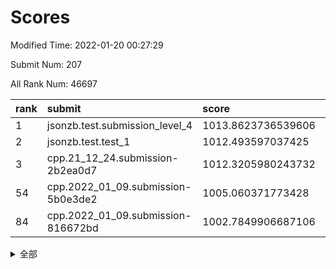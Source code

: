 # Scores

Modified Time: 2022-01-20 00:27:29

Submit Num: 207

All Rank Num: 46697

| rank |               submit               |       score        |       sigma        | pk_num |
| :--- | :--------------------------------- | :----------------- | :----------------- | :----- |
| 1    | jsonzb.test.submission_level_4     | 1013.8623736539606 | 0.8167571302257985 | 905    |
| 2    | jsonzb.test.test_1                 | 1012.493597037425  | 0.812727717910214  | 837    |
| 3    | cpp.21_12_24.submission-2b2ea0d7   | 1012.3205980243732 | 0.758767082839124  | 902    |
| 54   | cpp.2022_01_09.submission-5b0e3de2 | 1005.060371773428  | 0.7254445395235108 | 902    |
| 84   | cpp.2022_01_09.submission-816672bd | 1002.7849906687106 | 0.7042429680730415 | 901    |


<details>
<summary>全部</summary>

| rank |                 submit                 |       score        |       sigma        | pk_num |
| :--- | :------------------------------------- | :----------------- | :----------------- | :----- |
| 1    | jsonzb.test.submission_level_4         | 1013.8623736539606 | 0.8167571302257985 | 905    |
| 2    | jsonzb.test.test_1                     | 1012.493597037425  | 0.812727717910214  | 837    |
| 3    | cpp.21_12_24.submission-2b2ea0d7       | 1012.3205980243732 | 0.758767082839124  | 902    |
| 4    | gobigger.level_3.submission_level_3_33 | 1011.3353841328684 | 0.7496829007423673 | 907    |
| 5    | gobigger.level_3.submission_level_3_37 | 1011.2453899182765 | 0.7515976071434024 | 901    |
| 6    | gobigger.level_3.submission_level_3_36 | 1011.1984059303014 | 0.7716123975421932 | 901    |
| 7    | gobigger.level_3.submission_level_3_11 | 1011.186740850968  | 0.7516264120992555 | 899    |
| 8    | gobigger.level_3.submission_level_3_35 | 1010.7521369555648 | 0.7273815672131716 | 902    |
| 9    | gobigger.level_3.submission_level_3_42 | 1010.6764894291887 | 0.7469772221532377 | 903    |
| 10   | gobigger.level_3.submission_level_3_8  | 1010.6225800626845 | 0.7451208051558038 | 904    |
| 11   | gobigger.level_3.submission_level_3_4  | 1010.5467155905676 | 0.761449580637672  | 897    |
| 12   | gobigger.level_3.submission_level_3_0  | 1010.5461940315698 | 0.7470992024119196 | 908    |
| 13   | gobigger.level_3.submission_level_3_47 | 1010.4905790147865 | 0.7526751925073868 | 908    |
| 14   | gobigger.level_3.submission_level_3_16 | 1010.4826204043582 | 0.7489701680705385 | 903    |
| 15   | gobigger.level_3.submission_level_3_41 | 1010.4804119681235 | 0.7461890568721863 | 907    |
| 16   | gobigger.level_3.submission_level_3_29 | 1010.3153845022109 | 0.7458718645791611 | 904    |
| 17   | gobigger.level_3.submission_level_3_24 | 1010.2413449365763 | 0.7377302714022144 | 897    |
| 18   | gobigger.level_3.submission_level_3_38 | 1010.2188103555251 | 0.7495845071163698 | 903    |
| 19   | gobigger.level_3.submission_level_3_10 | 1010.0722804123876 | 0.7601209881474098 | 904    |
| 20   | gobigger.level_3.submission_level_3_21 | 1010.0689812790548 | 0.7531538733050123 | 905    |
| 21   | gobigger.level_3.submission_level_3_32 | 1010.026362358057  | 0.7402006591296668 | 902    |
| 22   | gobigger.level_3.submission_level_3_46 | 1009.9933335349239 | 0.7479311465726938 | 903    |
| 23   | gobigger.level_3.submission_level_3_45 | 1009.9823139785924 | 0.7620852359165458 | 902    |
| 24   | gobigger.level_3.submission_level_3_1  | 1009.9703535890319 | 0.7515285021845628 | 908    |
| 25   | gobigger.level_3.submission_level_3_6  | 1009.8680062744997 | 0.7540836630927747 | 900    |
| 26   | gobigger.level_3.submission_level_3_19 | 1009.8533658505453 | 0.7347916699148243 | 898    |
| 27   | gobigger.level_3.submission_level_3_20 | 1009.7948465122646 | 0.7323780984667678 | 906    |
| 28   | gobigger.level_3.submission_level_3_2  | 1009.5199015534829 | 0.7574439738879342 | 901    |
| 29   | gobigger.level_3.submission_level_3_31 | 1009.5016863864415 | 0.7400938586121345 | 903    |
| 30   | gobigger.level_3.submission_level_3_15 | 1009.4925041524825 | 0.7224932252498927 | 904    |
| 31   | gobigger.level_3.submission_level_3_43 | 1009.4697057104627 | 0.7393505204608526 | 909    |
| 32   | gobigger.level_3.submission_level_3_26 | 1009.4392198248303 | 0.7515033909939148 | 903    |
| 33   | gobigger.level_3.submission_level_3_13 | 1009.4242378173475 | 0.7481992282008735 | 902    |
| 34   | gobigger.level_3.submission_level_3_12 | 1009.3976072882768 | 0.744929102057784  | 905    |
| 35   | gobigger.level_3.submission_level_3_28 | 1009.3775483781304 | 0.7396455557834201 | 905    |
| 36   | gobigger.level_3.submission_level_3_23 | 1009.3511734438414 | 0.7358444690367014 | 898    |
| 37   | gobigger.level_3.submission_level_3_34 | 1009.3139669930465 | 0.7550396135003852 | 904    |
| 38   | gobigger.level_3.submission_level_3_30 | 1009.271021207049  | 0.7404341269750346 | 897    |
| 39   | gobigger.level_3.submission_level_3_44 | 1009.176045330913  | 0.747307062591619  | 903    |
| 40   | gobigger.level_3.submission_level_3_48 | 1009.090889338675  | 0.7516531671194006 | 900    |
| 41   | gobigger.level_3.submission_level_3_18 | 1008.9953536551301 | 0.7419188170903785 | 903    |
| 42   | gobigger.level_3.submission_level_3_39 | 1008.9546168234754 | 0.7318111892299471 | 907    |
| 43   | gobigger.level_3.submission_level_3_3  | 1008.9406398029108 | 0.7432889266425696 | 902    |
| 44   | gobigger.level_3.submission_level_3_9  | 1008.93748128236   | 0.7375156548679408 | 905    |
| 45   | gobigger.level_3.submission_level_3_40 | 1008.9087492874582 | 0.7313400169906763 | 900    |
| 46   | gobigger.level_3.submission_level_3_49 | 1008.9042368036397 | 0.7635247858317317 | 907    |
| 47   | gobigger.level_3.submission_level_3_5  | 1008.8797943835107 | 0.7436208988691703 | 905    |
| 48   | gobigger.level_3.submission_level_3_25 | 1008.7795865783833 | 0.7444976808004489 | 904    |
| 49   | gobigger.level_3.submission_level_3_22 | 1008.5484528792092 | 0.7329331775589512 | 908    |
| 50   | gobigger.level_3.submission_level_3_14 | 1008.42128848559   | 0.7561746415757226 | 903    |
| 51   | gobigger.level_3.submission_level_3_7  | 1008.4024611026366 | 0.7408252601672481 | 901    |
| 52   | gobigger.level_3.submission_level_3_27 | 1008.226232556322  | 0.7383563285681332 | 904    |
| 53   | gobigger.level_3.submission_level_3_17 | 1008.0570669776076 | 0.7163146960966819 | 902    |
| 54   | cpp.2022_01_09.submission-5b0e3de2     | 1005.060371773428  | 0.7254445395235108 | 902    |
| 55   | gobigger.level_1.submission_level_1_33 | 1004.9017642156036 | 0.7217638005924975 | 903    |
| 56   | gobigger.level_1.submission_level_1_0  | 1004.3988936921085 | 0.7377645143526047 | 901    |
| 57   | gobigger.level_1.submission_level_1_18 | 1004.3405158700758 | 0.7337570073531874 | 903    |
| 58   | gobigger.level_1.submission_level_1_42 | 1004.1873772805817 | 0.728947293193473  | 903    |
| 59   | gobigger.level_1.submission_level_1_32 | 1004.1734018946895 | 0.7083510727290502 | 901    |
| 60   | gobigger.level_1.submission_level_1_23 | 1004.0704099900876 | 0.7195989672775658 | 901    |
| 61   | gobigger.level_1.submission_level_1_39 | 1004.0444490532824 | 0.7086213263297133 | 904    |
| 62   | gobigger.level_1.submission_level_1_19 | 1003.8688428212341 | 0.7159963491116237 | 902    |
| 63   | gobigger.level_1.submission_level_1_27 | 1003.8674283244725 | 0.7234375178704618 | 905    |
| 64   | gobigger.level_1.submission_level_1_45 | 1003.778098179078  | 0.7224474967042293 | 899    |
| 65   | gobigger.level_1.submission_level_1_13 | 1003.6727266403224 | 0.7109006171271732 | 902    |
| 66   | gobigger.level_1.submission_level_1_16 | 1003.6357400413032 | 0.7231995885315871 | 905    |
| 67   | gobigger.level_1.submission_level_1_29 | 1003.6070221092856 | 0.7250212860392122 | 907    |
| 68   | gobigger.level_1.submission_level_1_22 | 1003.5657607206477 | 0.7245000486332132 | 908    |
| 69   | gobigger.level_1.submission_level_1_8  | 1003.5514275393051 | 0.727604480280689  | 903    |
| 70   | gobigger.level_1.submission_level_1_28 | 1003.5082285794105 | 0.7091332723278145 | 903    |
| 71   | gobigger.level_1.submission_level_1_14 | 1003.4052759319471 | 0.7024144001076236 | 900    |
| 72   | gobigger.level_1.submission_level_1_24 | 1003.3256343766494 | 0.7208914745647544 | 902    |
| 73   | gobigger.level_1.submission_level_1_17 | 1003.3211683474251 | 0.7197924643035419 | 903    |
| 74   | gobigger.level_1.submission_level_1_34 | 1003.3208561541165 | 0.7227522798827417 | 903    |
| 75   | gobigger.level_1.submission_level_1_40 | 1003.3167135537128 | 0.7222921588299688 | 900    |
| 76   | gobigger.level_1.submission_level_1_2  | 1003.2882833603734 | 0.7154619984047069 | 903    |
| 77   | gobigger.level_1.submission_level_1_36 | 1003.2090809255711 | 0.7082886177917734 | 897    |
| 78   | gobigger.level_1.submission_level_1_30 | 1003.196507944399  | 0.7056173169633789 | 902    |
| 79   | gobigger.level_1.submission_level_1_49 | 1003.1951531639819 | 0.7133019341291773 | 904    |
| 80   | gobigger.level_1.submission_level_1_6  | 1003.1621214562896 | 0.7198661319921623 | 902    |
| 81   | gobigger.level_1.submission_level_1_15 | 1003.038801529754  | 0.7118235180882659 | 906    |
| 82   | gobigger.level_1.submission_level_1_3  | 1002.9658623699488 | 0.7115029492485462 | 904    |
| 83   | gobigger.level_1.submission_level_1_25 | 1002.9366554284526 | 0.7096439497503848 | 908    |
| 84   | cpp.2022_01_09.submission-816672bd     | 1002.7849906687106 | 0.7042429680730415 | 901    |
| 85   | gobigger.level_1.submission_level_1_9  | 1002.7690434529002 | 0.7175777463474033 | 907    |
| 86   | gobigger.level_1.submission_level_1_10 | 1002.7531849780283 | 0.7132983839269131 | 902    |
| 87   | gobigger.level_1.submission_level_1_5  | 1002.7006125770855 | 0.7134028568314199 | 900    |
| 88   | gobigger.level_1.submission_level_1_11 | 1002.6970528558409 | 0.7165656292708318 | 906    |
| 89   | gobigger.level_1.submission_level_1_20 | 1002.6591225273997 | 0.7194497442129572 | 902    |
| 90   | gobigger.level_1.submission_level_1_12 | 1002.6341014961539 | 0.7179374331189657 | 903    |
| 91   | gobigger.level_1.submission_level_1_48 | 1002.6256426680213 | 0.7012531438357003 | 908    |
| 92   | gobigger.level_1.submission_level_1_37 | 1002.5835179780663 | 0.7125380982156151 | 903    |
| 93   | gobigger.level_1.submission_level_1_38 | 1002.5041368202537 | 0.7146739407423449 | 902    |
| 94   | gobigger.level_1.submission_level_1_4  | 1002.4439815768651 | 0.7065037263447403 | 904    |
| 95   | gobigger.level_1.submission_level_1_41 | 1002.2932407274149 | 0.7135209246638075 | 906    |
| 96   | gobigger.level_1.submission_level_1_7  | 1002.2722201558645 | 0.7081153098337046 | 902    |
| 97   | gobigger.level_1.submission_level_1_43 | 1002.2616212595304 | 0.7080425132615494 | 902    |
| 98   | gobigger.level_1.submission_level_1_47 | 1002.2156843630136 | 0.7063253373356952 | 904    |
| 99   | gobigger.level_1.submission_level_1_26 | 1002.178059019908  | 0.7149366809579485 | 903    |
| 100  | gobigger.level_1.submission_level_1_31 | 1002.1223782885342 | 0.7133691768642273 | 903    |
| 101  | gobigger.level_1.submission_level_1_44 | 1002.1166374340711 | 0.71715234005479   | 904    |
| 102  | gobigger.level_1.submission_level_1_21 | 1001.9191338619372 | 0.7022863633044767 | 899    |
| 103  | gobigger.level_1.submission_level_1_35 | 1001.9172403046412 | 0.7189514589607477 | 902    |
| 104  | gobigger.level_1.submission_level_1_46 | 1001.8315792469504 | 0.7257870728827763 | 899    |
| 105  | gobigger.level_1.submission_level_1_1  | 1001.7768520471261 | 0.7093568074450656 | 902    |
| 106  | gobigger.random.submission_random_46   | 997.348631456238   | 0.7170676397808963 | 900    |
| 107  | gobigger.random.submission_random_28   | 997.3306344208751  | 0.7026843556365353 | 897    |
| 108  | gobigger.random.submission_random_3    | 997.20628081886    | 0.716590462981801  | 897    |
| 109  | gobigger.random.submission_random_23   | 997.0217875923435  | 0.71147370054525   | 903    |
| 110  | gobigger.random.submission_random_20   | 996.8734286859217  | 0.7196894689240712 | 906    |
| 111  | gobigger.random.submission_random_9    | 996.857490510568   | 0.710388920793953  | 900    |
| 112  | gobigger.random.submission_random_39   | 996.780902896627   | 0.7133183843601784 | 903    |
| 113  | gobigger.random.submission_random_40   | 996.7230277202697  | 0.7188787531739588 | 904    |
| 114  | gobigger.random.submission_random_18   | 996.7012961785282  | 0.7245064328721221 | 899    |
| 115  | gobigger.random.submission_random_14   | 996.6974422822152  | 0.7132906958095793 | 908    |
| 116  | gobigger.random.submission_random_37   | 996.5497902467923  | 0.7042282528375997 | 902    |
| 117  | gobigger.random.submission_random_25   | 996.5377694652196  | 0.7122442457964483 | 909    |
| 118  | gobigger.random.submission_random_13   | 996.537203018289   | 0.725003305841177  | 903    |
| 119  | gobigger.random.submission_random_35   | 996.5291331495882  | 0.7157923661198453 | 903    |
| 120  | gobigger.random.submission_random_6    | 996.5282227807139  | 0.7138235510254528 | 906    |
| 121  | gobigger.random.submission_random_29   | 996.3255746099636  | 0.7120173402978469 | 898    |
| 122  | gobigger.random.submission_random_47   | 996.2523863691796  | 0.7027265257152566 | 906    |
| 123  | gobigger.random.submission_random_7    | 996.1835778806459  | 0.7061289786859002 | 904    |
| 124  | gobigger.random.submission_random_24   | 996.0901620291874  | 0.7151151598006157 | 898    |
| 125  | gobigger.random.submission_random_36   | 996.074851160829   | 0.7362113094469559 | 901    |
| 126  | gobigger.random.submission_random_5    | 996.0744525875157  | 0.7137506498173403 | 905    |
| 127  | gobigger.random.submission_random_45   | 996.0442281110754  | 0.7081351637783606 | 900    |
| 128  | gobigger.random.submission_random_34   | 996.0141764215003  | 0.7078467932196473 | 903    |
| 129  | gobigger.random.submission_random_4    | 995.9835202846477  | 0.725709096368323  | 903    |
| 130  | gobigger.random.submission_random_10   | 995.9683494784517  | 0.7224878988953998 | 906    |
| 131  | gobigger.random.submission_random_43   | 995.9557095472902  | 0.726975842072438  | 900    |
| 132  | gobigger.random.submission_random_41   | 995.9514787057353  | 0.6991384099789204 | 902    |
| 133  | gobigger.random.submission_random_1    | 995.934175989336   | 0.711169557970143  | 904    |
| 134  | gobigger.random.submission_random_38   | 995.9315958289692  | 0.7271879508358691 | 900    |
| 135  | gobigger.random.submission_random_19   | 995.8908163518159  | 0.7035471844321446 | 902    |
| 136  | gobigger.random.submission_random_21   | 995.8837158902331  | 0.7183984801856098 | 898    |
| 137  | gobigger.random.submission_random_16   | 995.803096243285   | 0.7187359689931435 | 903    |
| 138  | gobigger.random.submission_random_11   | 995.7637993461042  | 0.7423361997394483 | 903    |
| 139  | gobigger.random.submission_random_12   | 995.7401687223381  | 0.7270617555722794 | 901    |
| 140  | gobigger.random.submission_random_2    | 995.686956639889   | 0.7150878987032228 | 897    |
| 141  | gobigger.random.submission_random_44   | 995.6645431987621  | 0.7309633333935014 | 900    |
| 142  | gobigger.random.submission_random_22   | 995.6422629996445  | 0.7306762581541052 | 904    |
| 143  | gobigger.random.submission_random_17   | 995.6116876311852  | 0.7136789529484013 | 904    |
| 144  | gobigger.random.submission_random_49   | 995.5324105262127  | 0.7156091437617893 | 903    |
| 145  | gobigger.random.submission_random_15   | 995.521817764112   | 0.7050690511467285 | 897    |
| 146  | gobigger.random.submission_random_42   | 995.516887516881   | 0.7277952297095697 | 900    |
| 147  | gobigger.random.submission_random_0    | 995.3158351585898  | 0.7426131523253372 | 903    |
| 148  | gobigger.random.submission_random_31   | 995.2213962372521  | 0.7243333706296434 | 905    |
| 149  | gobigger.random.submission_random_26   | 995.197171010218   | 0.7227078892681933 | 902    |
| 150  | gobigger.random.submission_random_48   | 995.136765044164   | 0.7276313767883662 | 899    |
| 151  | gobigger.random.submission_random_33   | 995.0308640831153  | 0.7192505070949318 | 904    |
| 152  | gobigger.random.submission_random_30   | 994.9934056366742  | 0.7111254600286376 | 904    |
| 153  | gobigger.random.submission_random_27   | 994.9215261733284  | 0.7162473898826159 | 903    |
| 154  | gobigger.random.submission_random_32   | 994.8820416848536  | 0.714881005644135  | 898    |
| 155  | gobigger.random.submission_random_8    | 994.3868560617768  | 0.7201615363464425 | 897    |
| 156  | gobigger.level_2.submission_level_2_33 | 994.3868523697365  | 0.7355296660109676 | 903    |
| 157  | gobigger.level_2.submission_level_2_3  | 994.1704145841173  | 0.7365708016396294 | 900    |
| 158  | gobigger.level_2.submission_level_2_32 | 994.1124209855914  | 0.7341719469652404 | 895    |
| 159  | gobigger.level_2.submission_level_2_1  | 994.0095998354267  | 0.7539458307262105 | 907    |
| 160  | gobigger.level_2.submission_level_2_35 | 993.9013558113584  | 0.7327611396465712 | 903    |
| 161  | gobigger.level_2.submission_level_2_4  | 993.5972694821131  | 0.7397017484620594 | 905    |
| 162  | gobigger.level_2.submission_level_2_43 | 993.342765153948   | 0.7426166946692421 | 900    |
| 163  | gobigger.level_2.submission_level_2_11 | 993.3162351746596  | 0.7589424376428434 | 904    |
| 164  | gobigger.level_2.submission_level_2_5  | 993.3002560714795  | 0.7288627987556957 | 901    |
| 165  | gobigger.level_2.submission_level_2_42 | 993.1379879460999  | 0.7393469559887922 | 903    |
| 166  | gobigger.level_2.submission_level_2_45 | 993.0507153170369  | 0.7325690926599471 | 901    |
| 167  | gobigger.level_2.submission_level_2_8  | 992.9912318990606  | 0.744454775774776  | 899    |
| 168  | gobigger.level_2.submission_level_2_41 | 992.9800342335204  | 0.7548768455815764 | 906    |
| 169  | gobigger.level_2.submission_level_2_22 | 992.8893413871887  | 0.7526947898746444 | 907    |
| 170  | gobigger.level_2.submission_level_2_20 | 992.8883383173718  | 0.7376916243095374 | 903    |
| 171  | gobigger.level_2.submission_level_2_28 | 992.8756079169164  | 0.7468668053689247 | 899    |
| 172  | gobigger.level_2.submission_level_2_14 | 992.8170553270013  | 0.7583412883075463 | 901    |
| 173  | gobigger.level_2.submission_level_2_26 | 992.68276959966    | 0.7527375314037607 | 904    |
| 174  | gobigger.level_2.submission_level_2_13 | 992.6713210463515  | 0.741767559871566  | 909    |
| 175  | gobigger.level_2.submission_level_2_40 | 992.6530069055648  | 0.7376861329720478 | 909    |
| 176  | gobigger.level_2.submission_level_2_25 | 992.613838508406   | 0.7448014320866272 | 904    |
| 177  | gobigger.level_2.submission_level_2_10 | 992.513475690742   | 0.7550217224718551 | 901    |
| 178  | gobigger.level_2.submission_level_2_48 | 992.494844677728   | 0.7719814989031675 | 908    |
| 179  | gobigger.level_2.submission_level_2_30 | 992.4819733390448  | 0.7300421663611903 | 899    |
| 180  | gobigger.level_2.submission_level_2_2  | 992.4298973887479  | 0.7535627241364318 | 899    |
| 181  | gobigger.level_2.submission_level_2_27 | 992.3424734144471  | 0.7544028474361332 | 899    |
| 182  | gobigger.level_2.submission_level_2_0  | 992.3358474396454  | 0.7607455593172742 | 904    |
| 183  | gobigger.level_2.submission_level_2_46 | 992.3348441151179  | 0.7407687263373334 | 903    |
| 184  | gobigger.level_2.submission_level_2_17 | 992.2675350726877  | 0.7380379332523819 | 905    |
| 185  | gobigger.level_2.submission_level_2_24 | 992.1201689762516  | 0.7340038632520333 | 903    |
| 186  | gobigger.level_2.submission_level_2_44 | 992.0766741396152  | 0.745843628441035  | 903    |
| 187  | gobigger.level_2.submission_level_2_7  | 991.9780458238081  | 0.7545704545540887 | 902    |
| 188  | gobigger.level_2.submission_level_2_34 | 991.9195815556702  | 0.7436626055368877 | 902    |
| 189  | gobigger.level_2.submission_level_2_12 | 991.8966243117136  | 0.7521593051111776 | 900    |
| 190  | gobigger.level_2.submission_level_2_23 | 991.8007035305063  | 0.7684896742845947 | 904    |
| 191  | gobigger.level_2.submission_level_2_47 | 991.709869856588   | 0.7451695809651443 | 905    |
| 192  | gobigger.level_2.submission_level_2_37 | 991.6628867796089  | 0.7606605924556644 | 898    |
| 193  | gobigger.level_2.submission_level_2_18 | 991.592755896648   | 0.7529672517643167 | 901    |
| 194  | gobigger.level_2.submission_level_2_15 | 991.5830584099292  | 0.7797007339545744 | 907    |
| 195  | gobigger.level_2.submission_level_2_36 | 991.5163317012101  | 0.7621094194926513 | 906    |
| 196  | gobigger.level_2.submission_level_2_6  | 991.1654993247231  | 0.7753095931251431 | 902    |
| 197  | gobigger.level_2.submission_level_2_9  | 991.1430344849995  | 0.7507347939470096 | 903    |
| 198  | gobigger.level_2.submission_level_2_31 | 991.0262585370893  | 0.758459719615468  | 907    |
| 199  | gobigger.level_2.submission_level_2_21 | 990.9373229013374  | 0.7512908828544226 | 901    |
| 200  | gobigger.level_2.submission_level_2_16 | 990.7037643964167  | 0.7664536920332982 | 905    |
| 201  | gobigger.level_2.submission_level_2_38 | 990.5654858570547  | 0.8038316318628543 | 900    |
| 202  | gobigger.level_2.submission_level_2_39 | 990.4067015929809  | 0.7609896091067799 | 903    |
| 203  | gobigger.level_2.submission_level_2_29 | 990.3222886638815  | 0.7882706751939362 | 903    |
| 204  | gobigger.level_2.submission_level_2_49 | 989.8742408996483  | 0.79046847453934   | 900    |
| 205  | gobigger.level_2.submission_level_2_19 | 989.7909808365621  | 0.7865942812711955 | 904    |
| 206  | gobigger.none.submission_none_1        | 977.288503642727   | 1.3914714349901416 | 898    |
| 207  | gobigger.none.submission_none_0        | 975.7812783922764  | 1.5272743519767695 | 905    |

</details>
